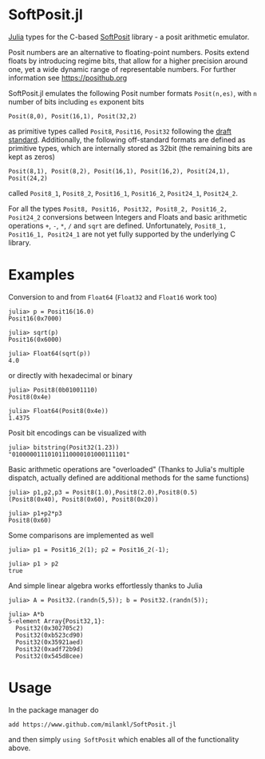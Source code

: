 # SoftPosit.jl

[Julia](https://julialang.org/) types for the C-based [SoftPosit](https://gitlab.com/cerlane/SoftPosit) library - a posit arithmetic emulator.

Posit numbers are an alternative to floating-point numbers. Posits extend floats by introducing regime bits, that allow for a higher precision around one, yet a wide dynamic range of representable numbers. For further information see https://posithub.org

SoftPosit.jl emulates the following Posit number formats `Posit(n,es)`, with `n` number of bits including `es` exponent bits

    Posit(8,0), Posit(16,1), Posit(32,2)
    
as primitive types called `Posit8`, `Posit16`, `Posit32` following the [draft standard](https://posithub.org/docs/posit_standard.pdf). Additionally, the following off-standard formats are defined as primitive types, which are internally stored as 32bit (the remaining bits are kept as zeros)

    Posit(8,1), Posit(8,2), Posit(16,1), Posit(16,2), Posit(24,1), Posit(24,2)
   
called `Posit8_1`, `Posit8_2`, `Posit16_1`, `Posit16_2`, `Posit24_1`, `Posit24_2`.

For all the types `Posit8, Posit16, Posit32, Posit8_2, Posit16_2, Posit24_2` conversions between Integers and Floats and basic arithmetic operations `+`, `-`, `*`, `/` and `sqrt` are defined. Unfortunately, `Posit8_1, Posit16_1, Posit24_1` are not yet fully supported by the underlying C library.

# Examples

Conversion to and from `Float64` (`Float32` and `Float16` work too)

    julia> p = Posit16(16.0)
    Posit16(0x7000)

    julia> sqrt(p)
    Posit16(0x6000)

    julia> Float64(sqrt(p))
    4.0

or directly with hexadecimal or binary

    julia> Posit8(0b01001110)
    Posit8(0x4e)

    julia> Float64(Posit8(0x4e))
    1.4375
  
Posit bit encodings can be visualized with

    julia> bitstring(Posit32(1.23))
    "01000001110101110000101000111101"

Basic arithmetic operations are "overloaded" (Thanks to Julia's multiple dispatch, actually defined are additional methods for the same functions)

    julia> p1,p2,p3 = Posit8(1.0),Posit8(2.0),Posit8(0.5)
    (Posit8(0x40), Posit8(0x60), Posit8(0x20))

    julia> p1+p2*p3
    Posit8(0x60)

Some comparisons are implemented as well

    julia> p1 = Posit16_2(1); p2 = Posit16_2(-1);

    julia> p1 > p2
    true

And simple linear algebra works effortlessly thanks to Julia
    
    julia> A = Posit32.(randn(5,5)); b = Posit32.(randn(5));

    julia> A*b
    5-element Array{Posit32,1}:
      Posit32(0x302705c2)   
      Posit32(0xb523cd90)   
      Posit32(0x35921aed)
      Posit32(0xadf72b9d)   
      Posit32(0x545d8cee)

# Usage

In the package manager do

    add https://www.github.com/milankl/SoftPosit.jl
 
and then simply `using SoftPosit` which enables all of the functionality above.
